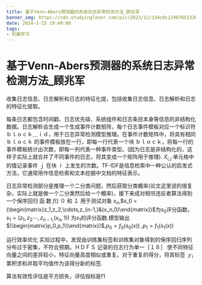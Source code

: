 ```yaml
---
title: 基于Venn-Abers预测器的系统日志异常检测方法_顾兆军
banner_img: https://cdn.studyinglover.com/pic/2023/12/334c0c129076533308cbc7e03f8c55be.png
date: 2024-1-15 19:40:00
tags:
- 机器学习
---
```


# 基于Venn-Abers预测器的系统日志异常检测方法_顾兆军

收集日志信息、日志解析和日志的特征化提，包括收集日志信息、日志解析和日志的特征化提取。

每条日志都包含时间戳、日志优先级、系统组件和日志条目本身等信息的非结构化数据。日志解析会生成一个生成事件计数矩阵，每个日志事件模板对应一个标识符 ｂｌｏｃｋ＿ｉｄ，用于日志异常检测模型推理。在事件计数矩阵中，将具有相同 ｂｌｏｃｋ 的事件模板放在一行，即每一行代表一个块 ｂｌｏｃｋ，将每一行的事件模板统计出次数，即每一列代表一种事件类型。(因为日志是非结构化的，这样子实际上就合并了不同事件的日志，将其变成一个矩阵用于推理). $X_{i,j}$ 单元格中的值记录事件 ｊ 在块 ｉ 上发生的次数。TF-IDF是信息检索中一种公认的启发式方法，它通常用作信息检索和文本挖掘中文档的特征表示。

日志异常检测部分是推理一个二分类问题，然后获取分类概率(论文这里说的很复杂，实际上就是做一个二分类然后给一个概率)，接下来成对相邻违反者算法得到一个保序回归 函 数 $f()$    ０ 和 １ 用于测试对象 $x_n$,$s_0 = (\begin{matrix}z_1,z_2,\cdots,z_{n-1,}&(x_n,0)\end{matrix})$为$s_0$评分函数，$s_1 = (z_1,z_2 \cdots,z_{n-1,}(x_n,1))$ 为$s_1$的评分函数.模型输出$(\begin{matrix}p_0,p_1\\\end{matrix})$,$p_{0}=f_{0}\left(s_{0}\left(x\right)\right)$ ,$p_{1}=f_{1}\left(s_{1}\left(x\right)\right)$ 

运行效率优化 实验过程中，发现由训练集标签和训练集对象得到的保序回归序列分布过于密集，不符合预期。ＨＤＦＳ 记录的日志行为单一［１８］ 使不同特征向量之间的差异较小，特征向量高度相似或重复。对于重复的得分，将其标签 $ｙ_i$ 累积求和并取平均值作为该得分新的标签.

算法有效性评估是平方损失，评估指标是f1